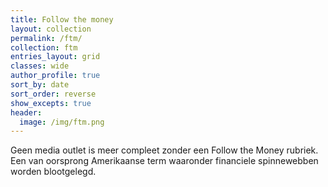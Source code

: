 ```yaml
---
title: Follow the money
layout: collection
permalink: /ftm/
collection: ftm
entries_layout: grid
classes: wide
author_profile: true
sort_by: date
sort_order: reverse
show_excepts: true
header:
  image: /img/ftm.png
---
```


Geen media outlet is meer compleet zonder een Follow the Money rubriek. Een van oorsprong Amerikaanse term waaronder financiele spinnewebben worden blootgelegd.
 
